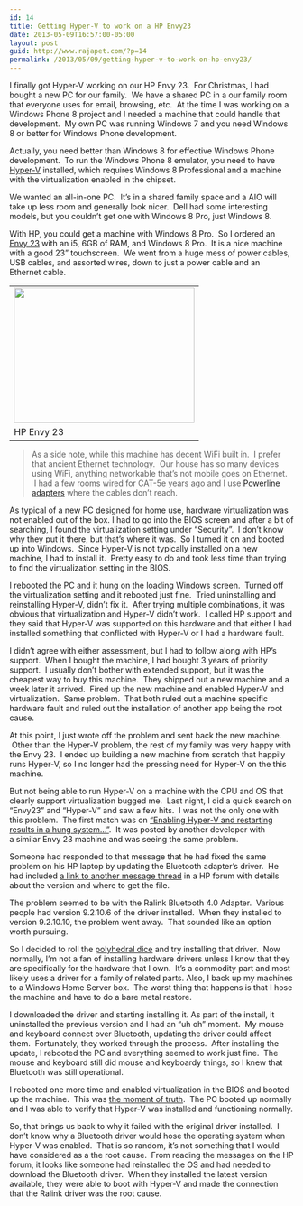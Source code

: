 ```yaml
---
id: 14
title: Getting Hyper-V to work on a HP Envy23
date: 2013-05-09T16:57:00-05:00
layout: post
guid: http://www.rajapet.com/?p=14
permalink: /2013/05/09/getting-hyper-v-to-work-on-hp-envy23/
---
```

I finally got Hyper-V working on our HP Envy 23.  For Christmas, I had bought a new PC for our family.  We have a shared PC in a our family room that everyone uses for email, browsing, etc.  At the time I was working on a Windows Phone 8 project and I needed a machine that could handle that development.  My own PC was running Windows 7 and you need Windows 8 or better for Windows Phone development.

Actually, you need better than Windows 8 for effective Windows Phone development.  To run the Windows Phone 8 emulator, you need to have [Hyper-V](http://blogs.msdn.com/b/olivnie/archive/2013/01/18/hyper-v-on-client-windows-8-pro.aspx) installed, which requires Windows 8 Professional and a machine with the virtualization enabled in the chipset.

We wanted an all-in-one PC.  It’s in a shared family space and a AIO will take up less room and generally look nicer.  Dell had some interesting models, but you couldn’t get one with Windows 8 Pro, just Windows 8.

With HP, you could get a machine with Windows 8 Pro.  So I ordered an [Envy 23](http://shopping.hp.com/en_US/home-office/-/products/Desktops/HP-ENVY-TouchSmart/C9D79AV?HP-ENVY-23-d140t-TouchSmart-All-in-One-Desktop-PC) with an i5, 6GB of RAM, and Windows 8 Pro.  It is a nice machine with a good 23” touchscreen.  We went from a huge mess of power cables, USB cables, and assorted wires, down to just a power cable and an Ethernet cable.

<table align="center" cellpadding="0" cellspacing="0">
  <tr>
    <td>
      <a href="https://i2.wp.com/www.rajapet.net/photos/i-d8qNgKv/0/S/i-d8qNgKv-S.png" imageanchor="1"><img loading="lazy" border="0" height="240" src="https://i2.wp.com/www.rajapet.net/photos/i-d8qNgKv/0/S/i-d8qNgKv-S.png?resize=320%2C240" width="320"   /></a>
    </td>
  </tr>
  
  <tr>
    <td>
      HP Envy 23
    </td>
  </tr>
</table>



> As a side note, while this machine has decent WiFi built in.  I prefer that ancient Ethernet technology.  Our house has so many devices using WiFi, anything networkable that&#8217;s not mobile goes on Ethernet.  I had a few rooms wired for CAT-5e years ago and I use [Powerline adapters](http://www.howstuffworks.com/power-network.htm) where the cables don&#8217;t reach.

As typical of a new PC designed for home use, hardware virtualization was not enabled out of the box. I had to go into the BIOS screen and after a bit of searching, I found the virtualization setting under &#8220;Security&#8221;.  I don&#8217;t know why they put it there, but that&#8217;s where it was.  So I turned it on and booted up into Windows.  Since Hyper-V is not typically installed on a new machine, I had to install it.  Pretty easy to do and took less time than trying to find the virtualization setting in the BIOS.

I rebooted the PC and it hung on the loading Windows screen.  Turned off the virtualization setting and it rebooted just fine.  Tried uninstalling and reinstalling Hyper-V, didn&#8217;t fix it.  After trying multiple combinations, it was obvious that virtualization and Hyper-V didn&#8217;t work.  I called HP support and they said that Hyper-V was supported on this hardware and that either I had installed something that conflicted with Hyper-V or I had a hardware fault.

I didn&#8217;t agree with either assessment, but I had to follow along with HP&#8217;s support.  When I bought the machine, I had bought 3 years of priority support.  I usually don&#8217;t bother with extended support, but it was the cheapest way to buy this machine.  They shipped out a new machine and a week later it arrived.  Fired up the new machine and enabled Hyper-V and virtualization.  Same problem.  That both ruled out a machine specific hardware fault and ruled out the installation of another app being the root cause.

At this point, I just wrote off the problem and sent back the new machine.  Other than the Hyper-V problem, the rest of my family was very happy with the Envy 23.  I ended up building a new machine from scratch that happily runs Hyper-V, so I no longer had the pressing need for Hyper-V on the this machine.

But not being able to run Hyper-V on a machine with the CPU and OS that clearly support virtualization bugged me.  Last night, I did a quick search on &#8220;Envy23&#8221; and &#8220;Hyper-V&#8221; and saw a few hits.  I was not the only one with this problem.  The first match was on [&#8220;Enabling Hyper-V and restarting results in a hung system&#8230;&#8221;](http://ocial.technet.microsoft.com/Forums/en-US/w8itprovirt/thread/80d1caf8-0c2e-427d-b246-4161aa176288).  It was posted by another developer with a similar Envy 23 machine and was seeing the same problem.

Someone had responded to that message that he had fixed the same problem on his HP laptop by updating the Bluetooth adapter&#8217;s driver.  He had included [a link to another message thread](http://h30434.www3.hp.com/t5/Desktop-Lockups-Freezes-Hangs/Cannot-boot-if-HP-ENVY-Bios-Virtualization-enabled-for-Win8/m-p/2538189#M22348) in a HP forum with details about the version and where to get the file.

The problem seemed to be with the Ralink Bluetooth 4.0 Adapter.  Various people had version 9.2.10.6 of the driver installed.  When they installed to version 9.2.10.10, the problem went away.  That sounded like an option worth pursuing.

So I decided to roll the [polyhedral dice](http://now%20normally%2C%20i%27m%20not%20a%20fan%20of%20installing%20hardware%20drivers%20unless%20i%20know%20that%20they%20are%20specifically%20for%20the%20machine%20that%20i%20own.%20%20it%27s%20a%20commodity%20part%20and%20most%20likely%20uses%20a%20driver%20for%20a%20family%20of%20related%20parts./) and try installing that driver.  Now normally, I&#8217;m not a fan of installing hardware drivers unless I know that they are specifically for the hardware that I own.  It&#8217;s a commodity part and most likely uses a driver for a family of related parts. Also, I back up my machines to a Windows Home Server box.  The worst thing that happens is that I hose the machine and have to do a bare metal restore.

I downloaded the driver and starting installing it. As part of the install, it uninstalled the previous version and I had an &#8220;uh oh&#8221; moment.  My mouse and keyboard connect over Bluetooth, updating the driver could affect them.  Fortunately, they worked through the process.  After installing the update, I rebooted the PC and everything seemed to work just fine.  The mouse and keyboard still did mouse and keyboardy things, so I knew that Bluetooth was still operational.

I rebooted one more time and enabled virtualization in the BIOS and booted up the machine.  This was [the moment of truth](http://www.youtube.com/watch?v=68N-Oopdtao).  The PC booted up normally and I was able to verify that Hyper-V was installed and functioning normally.

So, that brings us back to why it failed with the original driver installed.  I don&#8217;t know why a Bluetooth driver would hose the operating system when Hyper-V was enabled.  That is so random, it&#8217;s not something that I would have considered as a the root cause.  From reading the messages on the HP forum, it looks like someone had reinstalled the OS and had needed to download the Bluetooth driver.  When they installed the latest version available, they were able to boot with Hyper-V and made the connection that the Ralink driver was the root cause.